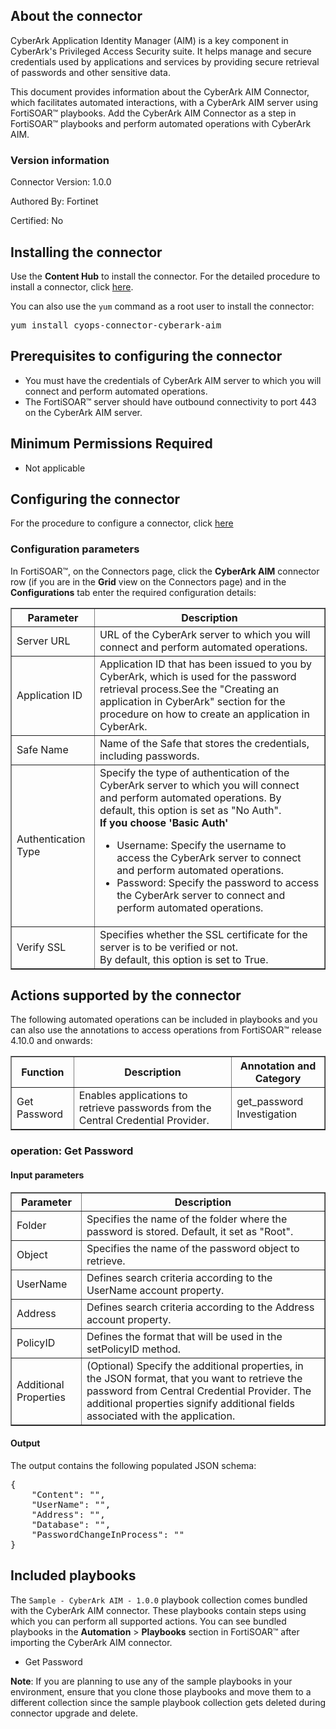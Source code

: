 ## About the connector
CyberArk Application Identity Manager (AIM) is a key component in CyberArk's Privileged Access Security suite. It helps manage and secure credentials used by applications and services by providing secure retrieval of passwords and other sensitive data.
<p>This document provides information about the CyberArk AIM Connector, which facilitates automated interactions, with a CyberArk AIM server using FortiSOAR&trade; playbooks. Add the CyberArk AIM Connector as a step in FortiSOAR&trade; playbooks and perform automated operations with CyberArk AIM.</p>

### Version information

Connector Version: 1.0.0


Authored By: Fortinet

Certified: No

## Installing the connector
<p>Use the <strong>Content Hub</strong> to install the connector. For the detailed procedure to install a connector, click <a href="https://docs.fortinet.com/document/fortisoar/0.0.0/installing-a-connector/1/installing-a-connector" target="_top">here</a>.</p><p>You can also use the <code>yum</code> command as a root user to install the connector:</p>
<pre>yum install cyops-connector-cyberark-aim</pre>

## Prerequisites to configuring the connector
- You must have the credentials of CyberArk AIM server to which you will connect and perform automated operations.
- The FortiSOAR&trade; server should have outbound connectivity to port 443 on the CyberArk AIM server.

## Minimum Permissions Required
- Not applicable

## Configuring the connector
For the procedure to configure a connector, click [here](https://docs.fortinet.com/document/fortisoar/0.0.0/configuring-a-connector/1/configuring-a-connector)
### Configuration parameters
<p>In FortiSOAR&trade;, on the Connectors page, click the <strong>CyberArk AIM</strong> connector row (if you are in the <strong>Grid</strong> view on the Connectors page) and in the <strong>Configurations</strong> tab enter the required configuration details:</p>
<table border=1><thead><tr><th>Parameter</th><th>Description</th></tr></thead><tbody><tr><td>Server URL</td><td>URL of the CyberArk server to which you will connect and perform automated operations.
</td>
</tr><tr><td>Application ID</td><td>Application ID that has been issued to you by CyberArk, which is used for the password retrieval process.See the "Creating an application in CyberArk" section for the procedure on how to create an application in CyberArk.
</td>
</tr><tr><td>Safe Name</td><td>Name of the Safe that stores the credentials, including passwords.
</td>
</tr><tr><td>Authentication Type</td><td>Specify the type of authentication of the CyberArk server to which you will connect and perform automated operations. By default, this option is set as "No Auth".
<br><strong>If you choose 'Basic Auth'</strong><ul><li>Username: Specify the username to access the CyberArk server to connect and perform automated operations.</li><li>Password: Specify the password to access the CyberArk server to connect and perform automated operations.</li></ul></td>
</tr><tr><td>Verify SSL</td><td>Specifies whether the SSL certificate for the server is to be verified or not. <br/>By default, this option is set to True.</td></tr>
</tbody></table>

## Actions supported by the connector
The following automated operations can be included in playbooks and you can also use the annotations to access operations from FortiSOAR&trade; release 4.10.0 and onwards:
<table border=1><thead><tr><th>Function</th><th>Description</th><th>Annotation and Category</th></tr></thead><tbody><tr><td>Get Password</td><td>Enables applications to retrieve passwords from the Central Credential Provider.</td><td>get_password <br/>Investigation</td></tr>
</tbody></table>

### operation: Get Password
#### Input parameters
<table border=1><thead><tr><th>Parameter</th><th>Description</th></tr></thead><tbody><tr><td>Folder</td><td>Specifies the name of the folder where the password is stored. Default, it set as "Root".
</td></tr><tr><td>Object</td><td>Specifies the name of the password object to retrieve.
</td></tr><tr><td>UserName</td><td>Defines search criteria according to the UserName account property.
</td></tr><tr><td>Address</td><td>Defines search criteria according to the Address account property.
</td></tr><tr><td>PolicyID</td><td>Defines the format that will be used in the setPolicyID method.
</td></tr><tr><td>Additional Properties</td><td>(Optional) Specify the additional properties, in the JSON format, that you want to retrieve the password from Central Credential Provider. The additional properties signify additional fields associated with the application.
</td></tr></tbody></table>

#### Output
The output contains the following populated JSON schema:

<pre>{
    "Content": "",
    "UserName": "",
    "Address": "",
    "Database": "",
    "PasswordChangeInProcess": ""
}</pre>
## Included playbooks
The `Sample - CyberArk AIM - 1.0.0` playbook collection comes bundled with the CyberArk AIM connector. These playbooks contain steps using which you can perform all supported actions. You can see bundled playbooks in the **Automation** > **Playbooks** section in FortiSOAR&trade; after importing the CyberArk AIM connector.

- Get Password

**Note**: If you are planning to use any of the sample playbooks in your environment, ensure that you clone those playbooks and move them to a different collection since the sample playbook collection gets deleted during connector upgrade and delete.
